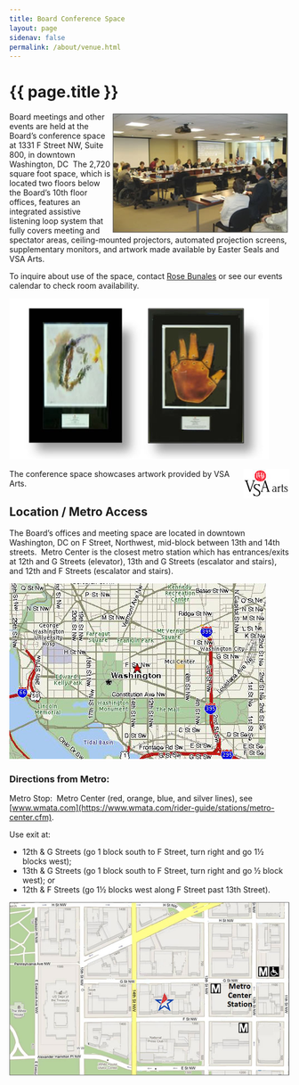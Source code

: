 ```yaml
---
title: Board Conference Space
layout: page
sidenav: false
permalink: /about/venue.html
---
```


# {{ page.title }}

<img src="../img/conf-space.jpg" alt="photo of board meeting in conference space" align="right">

Board meetings and other events are held at the Board’s conference space at 1331 F Street NW, Suite 800, in downtown Washington, DC&nbsp;
The 2,720 square foot space, which is located two floors below the Board’s 10th floor offices, features an integrated assistive listening loop system that fully covers meeting and spectator areas, ceiling-mounted projectors, automated projection screens, supplementary monitors, and artwork made available by Easter Seals and VSA Arts.

To inquire about use of the space, contact [Rose Bunales](mailto:bunales@access-board.gov) or see our events calendar to check room availability.

![examples of VSA Art](../img/vsa-art-examples.jpg)

<img src="../img/vsa.jpg" alt="VSA arts logo" align="right">

The conference space showcases artwork provided by VSA Arts.

## Location / Metro Access

The Board’s offices and meeting space are located in downtown Washington, DC on F Street, Northwest, mid-block between 13th and 14th streets.&nbsp;
Metro Center is the closest metro station which has entrances/exits at 12th and G Streets (elevator), 13th and G Streets (escalator and stairs), and 12th and F Streets (escalator and stairs).

![map of downtown DC showing Board location on F Street](../img/map2.jpg)

### Directions from Metro:

Metro Stop:&nbsp; Metro Center (red, orange, blue, and silver lines), see [www.wmata.com](https://www.wmata.com/rider-guide/stations/metro-center.cfm).

Use exit at:
- 12th & G Streets (go 1 block south to F Street, turn right and go 1½ blocks west);
- 13th & G Streets (go 1 block south to F Street, turn right and go ½ block west); or
- 12th & F Streets (go 1½ blocks west along F Street past 13th Street).

[![detail of map showing Board office on F Street, north side, mid-block between 13th and 14th Streets, Northwest DC](../img/map1.jpg)](../img/map1.jpg)
